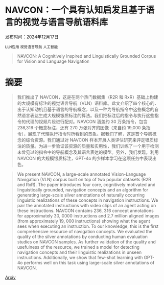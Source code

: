 # NAVCON：一个具有认知启发且基于语言的视觉与语言导航语料库

发布时间：2024年12月17日

`LLM应用` `视觉语言导航` `人工智能`

> NAVCON: A Cognitively Inspired and Linguistically Grounded Corpus for Vision and Language Navigation

# 摘要

> 我们推出了 NAVCON，这是在两个热门数据集（R2R 和 RxR）基础上构建的大规模有标注的视觉语言导航（VLN）语料库。此文介绍了四个核心的、出于认知动机且基于语言的导航概念，以及一种为导航指令中这些概念的自然语言表达生成大规模银质标注的算法。我们把标注后的指令与执行这些指令的代理的视频片段进行配对。NAVCON 涵盖约 30 万条指令，包含 236,316 个概念标注，还有 270 万张对齐的图像（来自约 19,000 条指令），展现了代理执行指令时所看到的景象。据我们了解，这是首个导航概念的综合资源。我们通过对 NAVCON 样本开展人类评估研究来评定银质标注的质量。为进一步验证该资源的质量和实用性，我们训练了一个用于检测未曾见过的指令中的导航概念及其语言表达的模型。另外，我们发现，利用 NAVCON 的大规模银质标注，GPT-4o 的少样本学习在这项任务中表现出色。

> We present NAVCON, a large-scale annotated Vision-Language Navigation (VLN) corpus built on top of two popular datasets (R2R and RxR). The paper introduces four core, cognitively motivated and linguistically grounded, navigation concepts and an algorithm for generating large-scale silver annotations of naturally occurring linguistic realizations of these concepts in navigation instructions. We pair the annotated instructions with video clips of an agent acting on these instructions. NAVCON contains 236, 316 concept annotations for approximately 30, 0000 instructions and 2.7 million aligned images (from approximately 19, 000 instructions) showing what the agent sees when executing an instruction. To our knowledge, this is the first comprehensive resource of navigation concepts. We evaluated the quality of the silver annotations by conducting human evaluation studies on NAVCON samples. As further validation of the quality and usefulness of the resource, we trained a model for detecting navigation concepts and their linguistic realizations in unseen instructions. Additionally, we show that few-shot learning with GPT-4o performs well on this task using large-scale silver annotations of NAVCON.

[Arxiv](https://arxiv.org/abs/2412.13026)